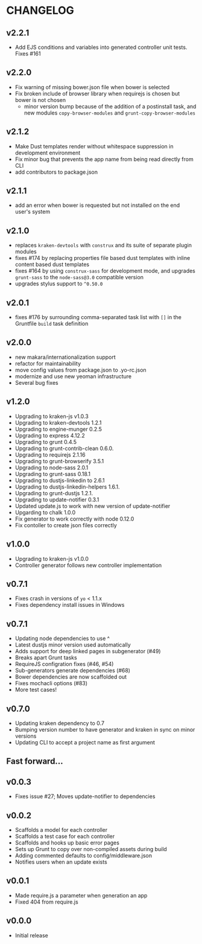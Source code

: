 # CHANGELOG

## v2.2.1

* Add EJS conditions and variables into generated controller unit tests. Fixes #161

## v2.2.0

* Fix warning of missing bower.json file when bower is selected
* Fix broken include of browser library when requirejs is chosen but bower is not chosen
  * minor version bump because of the addition of a postinstall task, and new modules `copy-browser-modules` and `grunt-copy-browser-modules`
  
## v2.1.2

* Make Dust templates render without whitespace suppression in development environment
* Fix minor bug that prevents the app name from being read directly from CLI
* add contributors to package.json

## v2.1.1

* add an error when bower is requested but not installed on the end user's system

## v2.1.0

* replaces `kraken-devtools` with `construx` and its suite of separate plugin modules
* fixes #174 by replacing properties file based dust templates with inline content based dust templates
* fixes #164 by using `construx-sass` for development mode, and upgrades `grunt-sass` to the `node-sass@3.0` compatible version
* upgrades stylus support to `^0.50.0`

## v2.0.1

* fixes #176 by surrounding comma-separated task list with `[]` in the Gruntfile `build` task definition

## v2.0.0

* new makara/internationalization support
* refactor for maintainability
* move config values from package.json to .yo-rc.json
* modernize and use new yeoman infrastructure
* Several bug fixes

## v1.2.0

* Upgrading to kraken-js v1.0.3
* Upgrading to kraken-devtools 1.2.1
* Upgrading to engine-munger 0.2.5
* Upgrading to express 4.12.2
* Upgrading to grunt 0.4.5
* Upgrading to grunt-contrib-clean 0.6.0.
* Upgrading to requirejs 2.1.16
* Upgrading to grunt-browserify 3.5.1
* Upgrading to node-sass 2.0.1
* Upgrading to grunt-sass 0.18.1
* Upgrading to dustjs-linkedin to 2.6.1
* Upgrading to dustjs-linkedin-helpers 1.6.1.
* Upgrading to grunt-dustjs 1.2.1.
* Upgrading to update-notifier 0.3.1
* Updated update.js to work with new version of update-notifier
* Upgarding to chalk 1.0.0
* Fix generator to work correctly with node 0.12.0 
* Fix contoller to create json files correctly


## v1.0.0

* Upgrading to kraken-js v1.0.0
* Controller generator follows new controller implementation


## v0.7.1

* Fixes crash in versions of `yo` < 1.1.x
* Fixes dependency install issues in Windows


## v0.7.1

* Updating node dependencies to use ^
* Latest dustjs minor version used automatically
* Adds support for deep linked pages in subgenerator (#49)
* Breaks apart Grunt tasks 
* RequireJS configration fixes (#46, #54)
* Sub-generators generate dependencies (#68)
* Bower dependencies are now scaffolded out
* Fixes mochacli options (#83)
* More test cases!


## v0.7.0

* Updating kraken dependency to 0.7
* Bumping version number to have generator and kraken in sync on minor versions
* Updating CLI to accept a project name as first argument


## Fast forward...


## v0.0.3

* Fixes issue #27; Moves update-notifier to dependencies


## v0.0.2

* Scaffolds a model for each controller
* Scaffolds a test case for each controller
* Scaffolds and hooks up basic error pages
* Sets up Grunt to copy over non-compiled assets during build
* Adding commented defaults to config/middleware.json
* Notifies users when an update exists


## v0.0.1

* Made require.js a parameter when generation an app
* Fixed 404 from require.js


## v0.0.0

* Initial release
